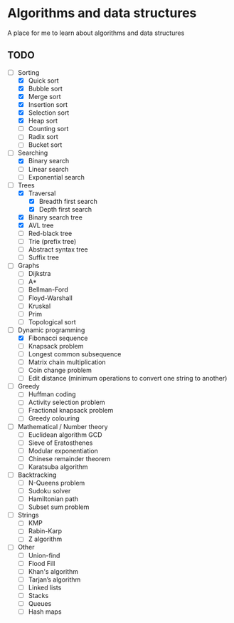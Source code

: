 # Algorithms and data structures
A place for me to learn about algorithms and data structures

## TODO

- [ ] Sorting
    - [x] Quick sort
    - [x] Bubble sort
    - [x] Merge sort
    - [x] Insertion sort
    - [x] Selection sort
    - [x] Heap sort
    - [ ] Counting sort
    - [ ] Radix sort
    - [ ] Bucket sort
- [ ] Searching
    - [x] Binary search
    - [ ] Linear search
    - [ ] Exponential search
- [ ] Trees
    - [x] Traversal
        - [x] Breadth first search
        - [x] Depth first search
    - [x] Binary search tree
    - [x] AVL tree
    - [ ] Red-black tree
    - [ ] Trie (prefix tree)
    - [ ] Abstract syntax tree
    - [ ] Suffix tree
- [ ] Graphs
    - [ ] Dijkstra
    - [ ] A*
    - [ ] Bellman-Ford
    - [ ] Floyd-Warshall
    - [ ] Kruskal
    - [ ] Prim
    - [ ] Topological sort
- [ ] Dynamic programming
    - [x] Fibonacci sequence
    - [ ] Knapsack problem
    - [ ] Longest common subsequence
    - [ ] Matrix chain multiplication
    - [ ] Coin change problem
    - [ ] Edit distance (minimum operations to convert one string to another)
- [ ] Greedy
    - [ ] Huffman coding
    - [ ] Activity selection problem
    - [ ] Fractional knapsack problem
    - [ ] Greedy colouring
- [ ] Mathematical / Number theory
    - [ ] Euclidean algorithm GCD
    - [ ] Sieve of Eratosthenes
    - [ ] Modular exponentiation
    - [ ] Chinese remainder theorem
    - [ ] Karatsuba algorithm
- [ ] Backtracking
    - [ ] N-Queens problem
    - [ ] Sudoku solver
    - [ ] Hamiltonian path
    - [ ] Subset sum problem
- [ ] Strings
    - [ ] KMP
    - [ ] Rabin-Karp
    - [ ] Z algorithm
- [ ] Other
    - [ ] Union-find
    - [ ] Flood Fill
    - [ ] Khan's algorithm
    - [ ] Tarjan’s algorithm
    - [ ] Linked lists
    - [ ] Stacks
    - [ ] Queues
    - [ ] Hash maps
